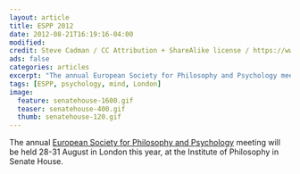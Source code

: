 ```yaml
---
layout: article
title: ESPP 2012
date: 2012-08-21T16:19:16-04:00
modified:
credit: Steve Cadman / CC Attribution + ShareAlike license / https://www.flickr.com/photos/stevecadman/56350347
ads: false
categories: articles
excerpt: "The annual European Society for Philosophy and Psychology meeting will be held in London this year."
tags: [ESPP, psychology, mind, London]
image:
  feature: senatehouse-1600.gif
  teaser: senatehouse-400.gif
  thumb: senatehouse-120.gif
---
```


The annual [European Society for Philosophy and Psychology](http://www.eurospp.org/) meeting will be held 28-31 August in London this year, at the Institute of Philosophy in Senate House.




